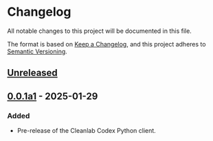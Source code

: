 # Changelog

All notable changes to this project will be documented in this file.

The format is based on [Keep a Changelog](https://keepachangelog.com/en/1.1.0/),
and this project adheres to [Semantic Versioning](https://semver.org/spec/v2.0.0.html).

## [Unreleased]

## [0.0.1a1] - 2025-01-29

### Added

- Pre-release of the Cleanlab Codex Python client.

[Unreleased]: https://github.com/cleanlab/cleanlab-codex/compare/v0.0.1a1...HEAD
[0.0.1a1]: https://github.com/cleanlab/cleanlab-codex/compare/267a93300f77c94e215d7697223931e7926cad9e...v0.0.1a1